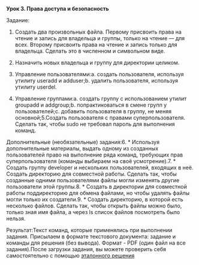 ****Урок 3. Права доступа и безопасность****

Задание:

1. Создать два произвольных файла. Первому присвоить права на чтение и запись для владельца и группы, только на чтение — для всех. Второму присвоить права на чтение и запись только для владельца. Сделать это в численном и символьном виде.

1. Назначить новых владельца и группу для директории целиком.

1. Управление пользователями:a. создать пользователя, используя утилиту useradd и adduser;b. удалить пользователя, используя утилиту userdel.

1. Управление группами:a. создать группу с использованием утилит groupadd и addgroup;b. попрактиковаться в смене групп у пользователей;c. добавить пользователя в группу, не меняя основной;5.Создать пользователя с правами суперпользователя. Сделать так, чтобы sudo не требовал пароль для выполнения команд.

Дополнительные (необязательные) задания:6. * Используя дополнительные материалы, выдать одному из созданных пользователей право на выполнение ряда команд, требующих прав суперпользователя (команды выбираем на своё усмотрение).7. * Создать группу developer и нескольких пользователей, входящих в неё. Создать директорию для совместной работы. Сделать так, чтобы созданные одними пользователями файлы могли изменять другие пользователи этой группы.8. * Создать в директории для совместной работы поддиректорию для обмена файлами, но чтобы удалять файлы могли только их создатели.9. * Создать директорию, в которой есть несколько файлов. Сделать так, чтобы открыть файлы можно было, только зная имя файла, а через ls список файлов посмотреть было нельзя.

Результат:Текст команд, которые применялись при выполнении задания. Присылаем в формате текстового документа: задание и команды для решения (без вывода). Формат - PDF (один файл на все задания).После загрузки задания, вы можете проверить себя самостоятельно с помощью [эталонного решения](https://gbcdn.mrgcdn.ru/uploads/asset/4962049/attachment/e382fb8d5dd9b0dccde94c55b05a29b1.pdf)